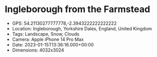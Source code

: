 # Ingleborough from the Farmstead

- GPS: 54.21130277777778,-2.3943222222222222
- Location: Ingleborough, Yorkshire Dales, England, United Kingdom
- Tags: Landscape, Snow, Clouds
- Camera: Apple iPhone 14 Pro Max
- Date: 2023-01-15T13:36:16.000+00:00
- Dimensions: 4032x3024
